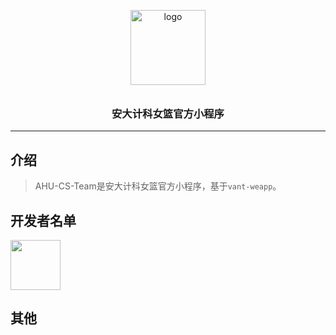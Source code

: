 <p align="center">
  <img alt="logo" src="http://qcqo1h1n6.bkt.clouddn.com/image/static/logo.png" width="120" style="margin-bottom: 10px;">
</p>
<h3 align="center">安大计科女篮官方小程序</h3>

---

## 介绍

> AHU-CS-Team是安大计科女篮官方小程序，基于`vant-weapp`。

## 开发者名单
<img src="http://qcqo1h1n6.bkt.clouddn.com/%E5%BE%AE%E4%BF%A1%E5%9B%BE%E7%89%87_20200620172356.jpg" style="weight: 80px; height:80px">

## 其他

[vant-weapp]: https://github.com/youzan/vant-weapp
[小程序简易教程]: https://mp.weixin.qq.com/debug/wxadoc/dev/
[小程序框架介绍]: https://mp.weixin.qq.com/debug/wxadoc/dev/framework/MINA.html
[微信开发者工具]: https://mp.weixin.qq.com/debug/wxadoc/dev/devtools/download.html
